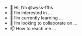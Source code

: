 - 👋 Hi, I’m @wyss-ffhs
- 👀 I’m interested in ...
- 🌱 I’m currently learning ...
- 💞️ I’m looking to collaborate on ...
- 📫 How to reach me ...

<!---
wyss-ffhs/wyss-ffhs is a ✨ special ✨ repository because its `README.md` (this file) appears on your GitHub profile.
You can click the Preview link to take a look at your changes.
--->
